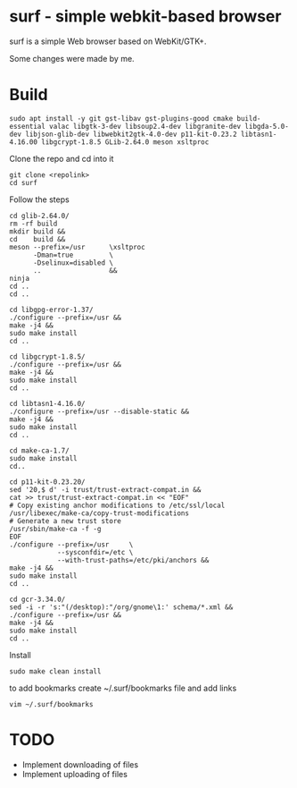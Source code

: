 # surf - simple webkit-based browser

surf is a simple Web browser based on WebKit/GTK+.

Some changes were made by me.

# Build
```
sudo apt install -y git gst-libav gst-plugins-good cmake build-essential valac libgtk-3-dev libsoup2.4-dev libgranite-dev libgda-5.0-dev libjson-glib-dev libwebkit2gtk-4.0-dev p11-kit-0.23.2 libtasn1-4.16.00 libgcrypt-1.8.5 GLib-2.64.0 meson xsltproc
```
Clone the repo and cd into it
```
git clone <repolink>
cd surf
```
Follow the steps
```
cd glib-2.64.0/
rm -rf build
mkdir build &&
cd    build &&
meson --prefix=/usr      \xsltproc
      -Dman=true         \
      -Dselinux=disabled \
      ..                 &&
ninja
cd ..
cd ..
```
```
cd libgpg-error-1.37/
./configure --prefix=/usr &&
make -j4 &&
sudo make install
cd ..
```
```
cd libgcrypt-1.8.5/
./configure --prefix=/usr &&
make -j4 &&
sudo make install
cd ..
```
```
cd libtasn1-4.16.0/
./configure --prefix=/usr --disable-static &&
make -j4 &&
sudo make install
cd ..
```
```
cd make-ca-1.7/
sudo make install
cd..
```
```
cd p11-kit-0.23.20/
sed '20,$ d' -i trust/trust-extract-compat.in &&
cat >> trust/trust-extract-compat.in << "EOF"
# Copy existing anchor modifications to /etc/ssl/local
/usr/libexec/make-ca/copy-trust-modifications
# Generate a new trust store
/usr/sbin/make-ca -f -g
EOF
./configure --prefix=/usr     \
            --sysconfdir=/etc \
            --with-trust-paths=/etc/pki/anchors &&
make -j4 &&
sudo make install
cd ..
```
```
cd gcr-3.34.0/
sed -i -r 's:"(/desktop):"/org/gnome\1:' schema/*.xml &&
./configure --prefix=/usr &&
make -j4 &&
sudo make install
cd ..
```
Install
```
sudo make clean install
```

to add bookmarks create ~/.surf/bookmarks file and add links
```
vim ~/.surf/bookmarks
```
# TODO
* Implement downloading of files
* Implement uploading of files
